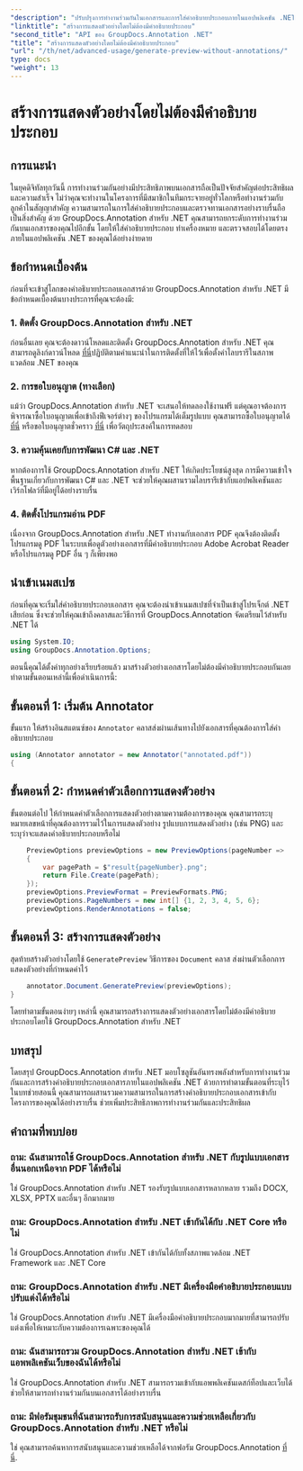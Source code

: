 ```yaml
---
"description": "ปรับปรุงการทำงานร่วมกันในเอกสารและการใส่คำอธิบายประกอบภายในแอปพลิเคชัน .NET โดยใช้ GroupDocs.Annotation สำหรับ .NET ใส่คำอธิบายประกอบ ทำเครื่องหมาย และตรวจสอบเอกสารได้อย่างง่ายดายด้วยไลบรารีอันทรงพลังนี้"
"linktitle": "สร้างการแสดงตัวอย่างโดยไม่ต้องมีคำอธิบายประกอบ"
"second_title": "API ของ GroupDocs.Annotation .NET"
"title": "สร้างการแสดงตัวอย่างโดยไม่ต้องมีคำอธิบายประกอบ"
"url": "/th/net/advanced-usage/generate-preview-without-annotations/"
type: docs
"weight": 13
---
```


# สร้างการแสดงตัวอย่างโดยไม่ต้องมีคำอธิบายประกอบ

## การแนะนำ
ในยุคดิจิทัลทุกวันนี้ การทำงานร่วมกันอย่างมีประสิทธิภาพบนเอกสารถือเป็นปัจจัยสำคัญต่อประสิทธิผลและความสำเร็จ ไม่ว่าคุณจะทำงานในโครงการที่มีสมาชิกในทีมกระจายอยู่ทั่วโลกหรือทำงานร่วมกับลูกค้าในสัญญาสำคัญ ความสามารถในการใส่คำอธิบายประกอบและตรวจทานเอกสารอย่างราบรื่นถือเป็นสิ่งสำคัญ ด้วย GroupDocs.Annotation สำหรับ .NET คุณสามารถยกระดับการทำงานร่วมกันบนเอกสารของคุณไปอีกขั้น โดยให้ใส่คำอธิบายประกอบ ทำเครื่องหมาย และตรวจสอบได้โดยตรงภายในแอปพลิเคชัน .NET ของคุณได้อย่างง่ายดาย
## ข้อกำหนดเบื้องต้น
ก่อนที่จะเข้าสู่โลกของคำอธิบายประกอบเอกสารด้วย GroupDocs.Annotation สำหรับ .NET มีข้อกำหนดเบื้องต้นบางประการที่คุณจะต้องมี:
### 1. ติดตั้ง GroupDocs.Annotation สำหรับ .NET
ก่อนอื่นเลย คุณจะต้องดาวน์โหลดและติดตั้ง GroupDocs.Annotation สำหรับ .NET คุณสามารถดูลิงก์ดาวน์โหลด [ที่นี่](https://releases.groupdocs.com/annotation/net/)ปฏิบัติตามคำแนะนำในการติดตั้งที่ให้ไว้เพื่อตั้งค่าไลบรารีในสภาพแวดล้อม .NET ของคุณ
### 2. การขอใบอนุญาต (ทางเลือก)
แม้ว่า GroupDocs.Annotation สำหรับ .NET จะเสนอให้ทดลองใช้งานฟรี แต่คุณอาจต้องการพิจารณาซื้อใบอนุญาตเพื่อเข้าถึงฟีเจอร์ต่างๆ ของโปรแกรมได้เต็มรูปแบบ คุณสามารถซื้อใบอนุญาตได้ [ที่นี่](https://purchase.groupdocs.com/buy) หรือขอใบอนุญาตชั่วคราว [ที่นี่](https://purchase.groupdocs.com/temporary-license/) เพื่อวัตถุประสงค์ในการทดสอบ
### 3. ความคุ้นเคยกับการพัฒนา C# และ .NET
หากต้องการใช้ GroupDocs.Annotation สำหรับ .NET ให้เกิดประโยชน์สูงสุด การมีความเข้าใจพื้นฐานเกี่ยวกับการพัฒนา C# และ .NET จะช่วยให้คุณผสานรวมไลบรารีเข้ากับแอปพลิเคชันและเวิร์กโฟลว์ที่มีอยู่ได้อย่างราบรื่น
### 4. ติดตั้งโปรแกรมอ่าน PDF
เนื่องจาก GroupDocs.Annotation สำหรับ .NET ทำงานกับเอกสาร PDF คุณจึงต้องติดตั้งโปรแกรมดู PDF ในระบบเพื่อดูตัวอย่างเอกสารที่มีคำอธิบายประกอบ Adobe Acrobat Reader หรือโปรแกรมดู PDF อื่น ๆ ก็เพียงพอ

## นำเข้าเนมสเปซ
ก่อนที่คุณจะเริ่มใส่คำอธิบายประกอบเอกสาร คุณจะต้องนำเข้าเนมสเปซที่จำเป็นเข้าสู่โปรเจ็กต์ .NET เสียก่อน ซึ่งจะช่วยให้คุณเข้าถึงคลาสและวิธีการที่ GroupDocs.Annotation จัดเตรียมไว้สำหรับ .NET ได้

```csharp
using System.IO;
using GroupDocs.Annotation.Options;
```

ตอนนี้คุณได้ตั้งค่าทุกอย่างเรียบร้อยแล้ว มาสร้างตัวอย่างเอกสารโดยไม่ต้องมีคำอธิบายประกอบกันเลย ทำตามขั้นตอนเหล่านี้เพื่อดำเนินการนี้:
## ขั้นตอนที่ 1: เริ่มต้น Annotator
ขั้นแรก ให้สร้างอินสแตนซ์ของ `Annotator` คลาสส่งผ่านเส้นทางไปยังเอกสารที่คุณต้องการใส่คำอธิบายประกอบ
```csharp
using (Annotator annotator = new Annotator("annotated.pdf"))
{
```
## ขั้นตอนที่ 2: กำหนดค่าตัวเลือกการแสดงตัวอย่าง
ขั้นตอนต่อไป ให้กำหนดค่าตัวเลือกการแสดงตัวอย่างตามความต้องการของคุณ คุณสามารถระบุหมายเลขหน้าที่คุณต้องการรวมไว้ในการแสดงตัวอย่าง รูปแบบการแสดงตัวอย่าง (เช่น PNG) และระบุว่าจะแสดงคำอธิบายประกอบหรือไม่
```csharp
    PreviewOptions previewOptions = new PreviewOptions(pageNumber =>
    {
        var pagePath = $"result{pageNumber}.png";
        return File.Create(pagePath);
    });
    previewOptions.PreviewFormat = PreviewFormats.PNG;
    previewOptions.PageNumbers = new int[] {1, 2, 3, 4, 5, 6};
    previewOptions.RenderAnnotations = false;
```
## ขั้นตอนที่ 3: สร้างการแสดงตัวอย่าง
สุดท้ายสร้างตัวอย่างโดยใช้ `GeneratePreview` วิธีการของ `Document` คลาส ส่งผ่านตัวเลือกการแสดงตัวอย่างที่กำหนดค่าไว้
```csharp
    annotator.Document.GeneratePreview(previewOptions);
}
```
โดยทำตามขั้นตอนง่ายๆ เหล่านี้ คุณสามารถสร้างการแสดงตัวอย่างเอกสารโดยไม่ต้องมีคำอธิบายประกอบโดยใช้ GroupDocs.Annotation สำหรับ .NET

## บทสรุป
โดยสรุป GroupDocs.Annotation สำหรับ .NET มอบโซลูชันอันทรงพลังสำหรับการทำงานร่วมกันและการสร้างคำอธิบายประกอบเอกสารภายในแอปพลิเคชัน .NET ด้วยการทำตามขั้นตอนที่ระบุไว้ในบทช่วยสอนนี้ คุณสามารถผสานรวมความสามารถในการสร้างคำอธิบายประกอบเอกสารเข้ากับโครงการของคุณได้อย่างราบรื่น ช่วยเพิ่มประสิทธิภาพการทำงานร่วมกันและประสิทธิผล
## คำถามที่พบบ่อย
### ถาม: ฉันสามารถใช้ GroupDocs.Annotation สำหรับ .NET กับรูปแบบเอกสารอื่นนอกเหนือจาก PDF ได้หรือไม่
ใช่ GroupDocs.Annotation สำหรับ .NET รองรับรูปแบบเอกสารหลากหลาย รวมถึง DOCX, XLSX, PPTX และอื่นๆ อีกมากมาย
### ถาม: GroupDocs.Annotation สำหรับ .NET เข้ากันได้กับ .NET Core หรือไม่
ใช่ GroupDocs.Annotation สำหรับ .NET เข้ากันได้กับทั้งสภาพแวดล้อม .NET Framework และ .NET Core
### ถาม: GroupDocs.Annotation สำหรับ .NET มีเครื่องมือคำอธิบายประกอบแบบปรับแต่งได้หรือไม่
ใช่ GroupDocs.Annotation สำหรับ .NET มีเครื่องมือคำอธิบายประกอบมากมายที่สามารถปรับแต่งเพื่อให้เหมาะกับความต้องการเฉพาะของคุณได้
### ถาม: ฉันสามารถรวม GroupDocs.Annotation สำหรับ .NET เข้ากับแอพพลิเคชันเว็บของฉันได้หรือไม่
ใช่ GroupDocs.Annotation สำหรับ .NET สามารถรวมเข้ากับแอพพลิเคชันเดสก์ท็อปและเว็บได้ ช่วยให้สามารถทำงานร่วมกันบนเอกสารได้อย่างราบรื่น
### ถาม: มีฟอรัมชุมชนที่ฉันสามารถรับการสนับสนุนและความช่วยเหลือเกี่ยวกับ GroupDocs.Annotation สำหรับ .NET หรือไม่
ใช่ คุณสามารถค้นหาการสนับสนุนและความช่วยเหลือได้จากฟอรัม GroupDocs.Annotation [ที่นี่](https://forum-groupdocs.com/c/annotation/10).